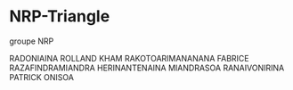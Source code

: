 # NRP-Triangle

groupe NRP

RADONIAINA ROLLAND KHAM
RAKOTOARIMANANANA FABRICE
RAZAFINDRAMIANDRA HERINANTENAINA MIANDRASOA
RANAIVONIRINA PATRICK
ONISOA 

